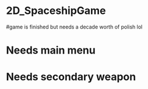# 2D_SpaceshipGame
#game is finished  but needs a decade worth of polish lol
# Needs main menu 
# Needs secondary weapon
